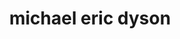 ---
title: "michael eric dyson"
id: tag.id
permalink: "/tags/michael%20eric%20dyson"
videos: [1000]
---